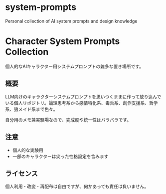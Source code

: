 # system-prompts
Personal collection of AI system prompts and design knowledge
# Character System Prompts Collection

個人的なAIキャラクター用システムプロンプトの雑多な置き場所です。

## 概要

LLM向けのキャラクターシステムプロンプトを思いつくままに作って放り込んでいる個人リポジトリ。論理思考系から感情特化系、毒舌系、創作支援系、哲学系、狼メイド系まで色々。

自分用のメモ兼実験場なので、完成度や統一性はバラバラです。


## 注意

- 個人的な実験用
- 一部のキャラクターは尖った性格設定を含みます

## ライセンス

個人利用・改変・再配布は自由ですが、何かあっても責任は負いません。

